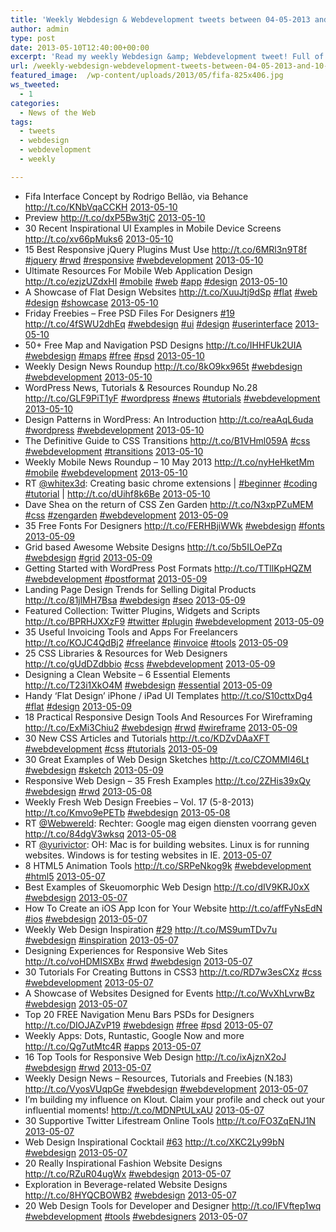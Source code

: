 ```yaml
---
title: 'Weekly Webdesign & Webdevelopment tweets between 04-05-2013 and 10-05-2013'
author: admin
type: post
date: 2013-05-10T12:40:00+00:00
excerpt: 'Read my weekly Webdesign &amp; Webdevelopment tweet! Full of Webdesign, Webdevelopment, Wordpress and more...'
url: /weekly-webdesign-webdevelopment-tweets-between-04-05-2013-and-10-05-2013/
featured_image:  /wp-content/uploads/2013/05/fifa-825x406.jpg
ws_tweeted:
  - 1
categories:
  - News of the Web
tags:
  - tweets
  - webdesign
  - webdevelopment
  - weekly

---
```

<ul class="ws_tweet_list">
  <li class="ws_tweet">
    Fifa Interface Concept by Rodrigo Bellão, via Behance <a href="http://t.co/KNbVqaCCKH" rel="nofollow">http://t.co/KNbVqaCCKH</a> <a class="ws_tweet_time" href="http://twitter.com/rsschouwenaar/statuses/332974747023450113">2013-05-10</a>
  </li>
  <li class="ws_tweet">
    Preview <a href="http://t.co/dxP5Bw3tjC" rel="nofollow">http://t.co/dxP5Bw3tjC</a> <a class="ws_tweet_time" href="http://twitter.com/rsschouwenaar/statuses/332974664051740673">2013-05-10</a>
  </li>
  <li class="ws_tweet">
    30 Recent Inspirational UI Examples in Mobile Device Screens <a href="http://t.co/xv66pMuks6" rel="nofollow">http://t.co/xv66pMuks6</a> <a class="ws_tweet_time" href="http://twitter.com/rsschouwenaar/statuses/332974355082510336">2013-05-10</a>
  </li>
  <li class="ws_tweet">
    15 Best Responsive jQuery Plugins Must Use <a href="http://t.co/6MRl3n9T8f" rel="nofollow">http://t.co/6MRl3n9T8f</a> <a href="http://search.twitter.com/search?q=%23jquery">#jquery</a> <a href="http://search.twitter.com/search?q=%23rwd">#rwd</a> <a href="http://search.twitter.com/search?q=%23responsive">#responsive</a> <a href="http://search.twitter.com/search?q=%23webdevelopment">#webdevelopment</a> <a class="ws_tweet_time" href="http://twitter.com/rsschouwenaar/statuses/332917977680846848">2013-05-10</a>
  </li>
  <li class="ws_tweet">
    Ultimate Resources For Mobile Web Application Design <a href="http://t.co/ezjzUZdxHI" rel="nofollow">http://t.co/ezjzUZdxHI</a> <a href="http://search.twitter.com/search?q=%23mobile">#mobile</a> <a href="http://search.twitter.com/search?q=%23web">#web</a> <a href="http://search.twitter.com/search?q=%23app">#app</a> <a href="http://search.twitter.com/search?q=%23design">#design</a> <a class="ws_tweet_time" href="http://twitter.com/rsschouwenaar/statuses/332916586153385984">2013-05-10</a>
  </li>
  <li class="ws_tweet">
    A Showcase of Flat Design Websites <a href="http://t.co/XuuJtj9dSp" rel="nofollow">http://t.co/XuuJtj9dSp</a> <a href="http://search.twitter.com/search?q=%23flat">#flat</a> <a href="http://search.twitter.com/search?q=%23web">#web</a> <a href="http://search.twitter.com/search?q=%23design">#design</a> <a href="http://search.twitter.com/search?q=%23showcase">#showcase</a> <a class="ws_tweet_time" href="http://twitter.com/rsschouwenaar/statuses/332916381974663169">2013-05-10</a>
  </li>
  <li class="ws_tweet">
    Friday Freebies – Free PSD Files For Designers <a href="http://search.twitter.com/search?q=%2319">#19</a> <a href="http://t.co/4fSWU2dhEq" rel="nofollow">http://t.co/4fSWU2dhEq</a> <a href="http://search.twitter.com/search?q=%23webdesign">#webdesign</a> <a href="http://search.twitter.com/search?q=%23ui">#ui</a> <a href="http://search.twitter.com/search?q=%23design">#design</a> <a href="http://search.twitter.com/search?q=%23userinterface">#userinterface</a> <a class="ws_tweet_time" href="http://twitter.com/rsschouwenaar/statuses/332916134812729344">2013-05-10</a>
  </li>
  <li class="ws_tweet">
    50+ Free Map and Navigation PSD Designs <a href="http://t.co/IHHFUk2UIA" rel="nofollow">http://t.co/IHHFUk2UIA</a> <a href="http://search.twitter.com/search?q=%23webdesign">#webdesign</a> <a href="http://search.twitter.com/search?q=%23maps">#maps</a> <a href="http://search.twitter.com/search?q=%23free">#free</a> <a href="http://search.twitter.com/search?q=%23psd">#psd</a> <a class="ws_tweet_time" href="http://twitter.com/rsschouwenaar/statuses/332915675607748611">2013-05-10</a>
  </li>
  <li class="ws_tweet">
    Weekly Design News Roundup <a href="http://t.co/8kO9kx965t" rel="nofollow">http://t.co/8kO9kx965t</a> <a href="http://search.twitter.com/search?q=%23webdesign">#webdesign</a> <a href="http://search.twitter.com/search?q=%23webdevelopment">#webdevelopment</a> <a class="ws_tweet_time" href="http://twitter.com/rsschouwenaar/statuses/332914690013421570">2013-05-10</a>
  </li>
  <li class="ws_tweet">
    WordPress News, Tutorials & Resources Roundup No.28 <a href="http://t.co/GLF9PiT1yF" rel="nofollow">http://t.co/GLF9PiT1yF</a> <a href="http://search.twitter.com/search?q=%23wordpress">#wordpress</a> <a href="http://search.twitter.com/search?q=%23news">#news</a> <a href="http://search.twitter.com/search?q=%23tutorials">#tutorials</a> <a href="http://search.twitter.com/search?q=%23webdevelopment">#webdevelopment</a> <a class="ws_tweet_time" href="http://twitter.com/rsschouwenaar/statuses/332914499038363648">2013-05-10</a>
  </li>
  <li class="ws_tweet">
    Design Patterns in WordPress: An Introduction <a href="http://t.co/reaAqL6uda" rel="nofollow">http://t.co/reaAqL6uda</a> <a href="http://search.twitter.com/search?q=%23wordpress">#wordpress</a> <a href="http://search.twitter.com/search?q=%23webdevelopment">#webdevelopment</a> <a class="ws_tweet_time" href="http://twitter.com/rsschouwenaar/statuses/332914192900308993">2013-05-10</a>
  </li>
  <li class="ws_tweet">
    The Definitive Guide to CSS Transitions <a href="http://t.co/B1VHml059A" rel="nofollow">http://t.co/B1VHml059A</a> <a href="http://search.twitter.com/search?q=%23css">#css</a> <a href="http://search.twitter.com/search?q=%23webdevelopment">#webdevelopment</a> <a href="http://search.twitter.com/search?q=%23transitions">#transitions</a> <a class="ws_tweet_time" href="http://twitter.com/rsschouwenaar/statuses/332913948745666560">2013-05-10</a>
  </li>
  <li class="ws_tweet">
    Weekly Mobile News Roundup – 10 May 2013 <a href="http://t.co/nyHeHketMm" rel="nofollow">http://t.co/nyHeHketMm</a> <a href="http://search.twitter.com/search?q=%23mobile">#mobile</a> <a href="http://search.twitter.com/search?q=%23webdevelopment">#webdevelopment</a> <a class="ws_tweet_time" href="http://twitter.com/rsschouwenaar/statuses/332913789802536961">2013-05-10</a>
  </li>
  <li class="ws_tweet">
    RT <a href="http://twitter.com/whitex3d">@whitex3d</a>: Creating basic chrome extensions | <a href="http://search.twitter.com/search?q=%23beginner">#beginner</a> <a href="http://search.twitter.com/search?q=%23coding">#coding</a> <a href="http://search.twitter.com/search?q=%23tutorial">#tutorial</a> | <a href="http://t.co/dUihf8k6Be" rel="nofollow">http://t.co/dUihf8k6Be</a> <a class="ws_tweet_time" href="http://twitter.com/rsschouwenaar/statuses/332848361801654273">2013-05-10</a>
  </li>
  <li class="ws_tweet">
    Dave Shea on the return of CSS Zen Garden <a href="http://t.co/N3xpPZuMEM" rel="nofollow">http://t.co/N3xpPZuMEM</a> <a href="http://search.twitter.com/search?q=%23css">#css</a> <a href="http://search.twitter.com/search?q=%23zengarden">#zengarden</a> <a href="http://search.twitter.com/search?q=%23webdevelopment">#webdevelopment</a> <a class="ws_tweet_time" href="http://twitter.com/rsschouwenaar/statuses/332513273356361728">2013-05-09</a>
  </li>
  <li class="ws_tweet">
    35 Free Fonts For Designers <a href="http://t.co/FERHBjiWWk" rel="nofollow">http://t.co/FERHBjiWWk</a> <a href="http://search.twitter.com/search?q=%23webdesign">#webdesign</a> <a href="http://search.twitter.com/search?q=%23fonts">#fonts</a> <a class="ws_tweet_time" href="http://twitter.com/rsschouwenaar/statuses/332512796761784321">2013-05-09</a>
  </li>
  <li class="ws_tweet">
    Grid based Awesome Website Designs <a href="http://t.co/5b5ILOePZq" rel="nofollow">http://t.co/5b5ILOePZq</a> <a href="http://search.twitter.com/search?q=%23webdesign">#webdesign</a> <a href="http://search.twitter.com/search?q=%23grid">#grid</a> <a class="ws_tweet_time" href="http://twitter.com/rsschouwenaar/statuses/332512365453119489">2013-05-09</a>
  </li>
  <li class="ws_tweet">
    Getting Started with WordPress Post Formats <a href="http://t.co/TTllKpHQZM" rel="nofollow">http://t.co/TTllKpHQZM</a> <a href="http://search.twitter.com/search?q=%23webdevelopment">#webdevelopment</a> <a href="http://search.twitter.com/search?q=%23postformat">#postformat</a> <a class="ws_tweet_time" href="http://twitter.com/rsschouwenaar/statuses/332503965583433728">2013-05-09</a>
  </li>
  <li class="ws_tweet">
    Landing Page Design Trends for Selling Digital Products <a href="http://t.co/81jlMH7Bsa" rel="nofollow">http://t.co/81jlMH7Bsa</a> <a href="http://search.twitter.com/search?q=%23webdesign">#webdesign</a> <a href="http://search.twitter.com/search?q=%23seo">#seo</a> <a class="ws_tweet_time" href="http://twitter.com/rsschouwenaar/statuses/332495363971883008">2013-05-09</a>
  </li>
  <li class="ws_tweet">
    Featured Collection: Twitter Plugins, Widgets and Scripts <a href="http://t.co/BPRHJXXzF9" rel="nofollow">http://t.co/BPRHJXXzF9</a> <a href="http://search.twitter.com/search?q=%23twitter">#twitter</a> <a href="http://search.twitter.com/search?q=%23plugin">#plugin</a> <a href="http://search.twitter.com/search?q=%23webdevelopment">#webdevelopment</a> <a class="ws_tweet_time" href="http://twitter.com/rsschouwenaar/statuses/332494613514440705">2013-05-09</a>
  </li>
  <li class="ws_tweet">
    35 Useful Invoicing Tools and Apps For Freelancers <a href="http://t.co/KOJC4QdBj2" rel="nofollow">http://t.co/KOJC4QdBj2</a> <a href="http://search.twitter.com/search?q=%23freelance">#freelance</a> <a href="http://search.twitter.com/search?q=%23invoice">#invoice</a> <a href="http://search.twitter.com/search?q=%23tools">#tools</a> <a class="ws_tweet_time" href="http://twitter.com/rsschouwenaar/statuses/332494143257460737">2013-05-09</a>
  </li>
  <li class="ws_tweet">
    25 CSS Libraries & Resources for Web Designers <a href="http://t.co/gUdDZdbbio" rel="nofollow">http://t.co/gUdDZdbbio</a> <a href="http://search.twitter.com/search?q=%23css">#css</a> <a href="http://search.twitter.com/search?q=%23webdevelopment">#webdevelopment</a> <a class="ws_tweet_time" href="http://twitter.com/rsschouwenaar/statuses/332493920065949696">2013-05-09</a>
  </li>
  <li class="ws_tweet">
    Designing a Clean Website – 6 Essential Elements <a href="http://t.co/T23i1XkO4M" rel="nofollow">http://t.co/T23i1XkO4M</a> <a href="http://search.twitter.com/search?q=%23webdesign">#webdesign</a> <a href="http://search.twitter.com/search?q=%23essential">#essential</a> <a class="ws_tweet_time" href="http://twitter.com/rsschouwenaar/statuses/332493706307461121">2013-05-09</a>
  </li>
  <li class="ws_tweet">
    Handy ‘Flat Design’ iPhone / iPad UI Templates <a href="http://t.co/S10cttxDg4" rel="nofollow">http://t.co/S10cttxDg4</a> <a href="http://search.twitter.com/search?q=%23flat">#flat</a> <a href="http://search.twitter.com/search?q=%23design">#design</a> <a class="ws_tweet_time" href="http://twitter.com/rsschouwenaar/statuses/332493537100832771">2013-05-09</a>
  </li>
  <li class="ws_tweet">
    18 Practical Responsive Design Tools And Resources For Wireframing <a href="http://t.co/ExMi3Chiu2" rel="nofollow">http://t.co/ExMi3Chiu2</a> <a href="http://search.twitter.com/search?q=%23webdesign">#webdesign</a> <a href="http://search.twitter.com/search?q=%23rwd">#rwd</a> <a href="http://search.twitter.com/search?q=%23wireframe">#wireframe</a> <a class="ws_tweet_time" href="http://twitter.com/rsschouwenaar/statuses/332493327444344832">2013-05-09</a>
  </li>
  <li class="ws_tweet">
    30 New CSS Articles and Tutorials <a href="http://t.co/KDZvDAaXFT" rel="nofollow">http://t.co/KDZvDAaXFT</a> <a href="http://search.twitter.com/search?q=%23webdevelopment">#webdevelopment</a> <a href="http://search.twitter.com/search?q=%23css">#css</a> <a href="http://search.twitter.com/search?q=%23tutorials">#tutorials</a> <a class="ws_tweet_time" href="http://twitter.com/rsschouwenaar/statuses/332492767538327552">2013-05-09</a>
  </li>
  <li class="ws_tweet">
    30 Great Examples of Web Design Sketches <a href="http://t.co/CZOMMI46Lt" rel="nofollow">http://t.co/CZOMMI46Lt</a> <a href="http://search.twitter.com/search?q=%23webdesign">#webdesign</a> <a href="http://search.twitter.com/search?q=%23sketch">#sketch</a> <a class="ws_tweet_time" href="http://twitter.com/rsschouwenaar/statuses/332492447676497922">2013-05-09</a>
  </li>
  <li class="ws_tweet">
    Responsive Web Design – 35 Fresh Examples <a href="http://t.co/2ZHis39xQy" rel="nofollow">http://t.co/2ZHis39xQy</a> <a href="http://search.twitter.com/search?q=%23webdesign">#webdesign</a> <a href="http://search.twitter.com/search?q=%23rwd">#rwd</a> <a class="ws_tweet_time" href="http://twitter.com/rsschouwenaar/statuses/332186739135356928">2013-05-08</a>
  </li>
  <li class="ws_tweet">
    Weekly Fresh Web Design Freebies – Vol. 17 (5-8-2013) <a href="http://t.co/Kmvo9ePETb" rel="nofollow">http://t.co/Kmvo9ePETb</a> <a href="http://search.twitter.com/search?q=%23webdesign">#webdesign</a> <a class="ws_tweet_time" href="http://twitter.com/rsschouwenaar/statuses/332185470433906688">2013-05-08</a>
  </li>
  <li class="ws_tweet">
    RT <a href="http://twitter.com/Webwereld">@Webwereld</a>: Rechter: Google mag eigen diensten voorrang geven <a href="http://t.co/84dgV3wksq" rel="nofollow">http://t.co/84dgV3wksq</a> <a class="ws_tweet_time" href="http://twitter.com/rsschouwenaar/statuses/332043053089042432">2013-05-08</a>
  </li>
  <li class="ws_tweet">
    RT <a href="http://twitter.com/yurivictor">@yurivictor</a>: OH: Mac is for building websites. Linux is for running websites. Windows is for testing websites in IE. <a class="ws_tweet_time" href="http://twitter.com/rsschouwenaar/statuses/331890690936152064">2013-05-07</a>
  </li>
  <li class="ws_tweet">
    8 HTML5 Animation Tools <a href="http://t.co/SRPeNkog9k" rel="nofollow">http://t.co/SRPeNkog9k</a> <a href="http://search.twitter.com/search?q=%23webdevelopment">#webdevelopment</a> <a href="http://search.twitter.com/search?q=%23html5">#html5</a> <a class="ws_tweet_time" href="http://twitter.com/rsschouwenaar/statuses/331890231613743106">2013-05-07</a>
  </li>
  <li class="ws_tweet">
    Best Examples of Skeuomorphic Web Design <a href="http://t.co/dIV9KRJ0xX" rel="nofollow">http://t.co/dIV9KRJ0xX</a> <a href="http://search.twitter.com/search?q=%23webdesign">#webdesign</a> <a class="ws_tweet_time" href="http://twitter.com/rsschouwenaar/statuses/331889924901056513">2013-05-07</a>
  </li>
  <li class="ws_tweet">
    How To Create an iOS App Icon for Your Website <a href="http://t.co/affFyNsEdN" rel="nofollow">http://t.co/affFyNsEdN</a> <a href="http://search.twitter.com/search?q=%23ios">#ios</a> <a href="http://search.twitter.com/search?q=%23webdesign">#webdesign</a> <a class="ws_tweet_time" href="http://twitter.com/rsschouwenaar/statuses/331860967979880448">2013-05-07</a>
  </li>
  <li class="ws_tweet">
    Weekly Web Design Inspiration <a href="http://search.twitter.com/search?q=%2329">#29</a> <a href="http://t.co/MS9umTDv7u" rel="nofollow">http://t.co/MS9umTDv7u</a> <a href="http://search.twitter.com/search?q=%23webdesign">#webdesign</a> <a href="http://search.twitter.com/search?q=%23inspiration">#inspiration</a> <a class="ws_tweet_time" href="http://twitter.com/rsschouwenaar/statuses/331860762316374016">2013-05-07</a>
  </li>
  <li class="ws_tweet">
    Designing Experiences for Responsive Web Sites <a href="http://t.co/voHDMISXBx" rel="nofollow">http://t.co/voHDMISXBx</a> <a href="http://search.twitter.com/search?q=%23rwd">#rwd</a> <a href="http://search.twitter.com/search?q=%23webdesign">#webdesign</a> <a class="ws_tweet_time" href="http://twitter.com/rsschouwenaar/statuses/331860373521178626">2013-05-07</a>
  </li>
  <li class="ws_tweet">
    30 Tutorials For Creating Buttons in CSS3 <a href="http://t.co/RD7w3esCXz" rel="nofollow">http://t.co/RD7w3esCXz</a> <a href="http://search.twitter.com/search?q=%23css">#css</a> <a href="http://search.twitter.com/search?q=%23webdevelopment">#webdevelopment</a> <a class="ws_tweet_time" href="http://twitter.com/rsschouwenaar/statuses/331860132151570432">2013-05-07</a>
  </li>
  <li class="ws_tweet">
    A Showcase of Websites Designed for Events <a href="http://t.co/WvXhLvrwBz" rel="nofollow">http://t.co/WvXhLvrwBz</a> <a href="http://search.twitter.com/search?q=%23webdesign">#webdesign</a> <a class="ws_tweet_time" href="http://twitter.com/rsschouwenaar/statuses/331859865129582592">2013-05-07</a>
  </li>
  <li class="ws_tweet">
    Top 20 FREE Navigation Menu Bars PSDs for Designers <a href="http://t.co/DIOJAZvP19" rel="nofollow">http://t.co/DIOJAZvP19</a> <a href="http://search.twitter.com/search?q=%23webdesign">#webdesign</a> <a href="http://search.twitter.com/search?q=%23free">#free</a> <a href="http://search.twitter.com/search?q=%23psd">#psd</a> <a class="ws_tweet_time" href="http://twitter.com/rsschouwenaar/statuses/331859549508231168">2013-05-07</a>
  </li>
  <li class="ws_tweet">
    Weekly Apps: Dots, Runtastic, Google Now and more <a href="http://t.co/Qg7utMtc4R" rel="nofollow">http://t.co/Qg7utMtc4R</a> <a href="http://search.twitter.com/search?q=%23apps">#apps</a> <a class="ws_tweet_time" href="http://twitter.com/rsschouwenaar/statuses/331859371392905216">2013-05-07</a>
  </li>
  <li class="ws_tweet">
    16 Top Tools for Responsive Web Design <a href="http://t.co/ixAjznX2oJ" rel="nofollow">http://t.co/ixAjznX2oJ</a> <a href="http://search.twitter.com/search?q=%23webdesign">#webdesign</a> <a href="http://search.twitter.com/search?q=%23rwd">#rwd</a> <a class="ws_tweet_time" href="http://twitter.com/rsschouwenaar/statuses/331844712308822016">2013-05-07</a>
  </li>
  <li class="ws_tweet">
    Weekly Design News – Resources, Tutorials and Freebies (N.183) <a href="http://t.co/VyosVUqpGe" rel="nofollow">http://t.co/VyosVUqpGe</a> <a href="http://search.twitter.com/search?q=%23webdesign">#webdesign</a> <a href="http://search.twitter.com/search?q=%23webdevelopment">#webdevelopment</a> <a class="ws_tweet_time" href="http://twitter.com/rsschouwenaar/statuses/331691254477901824">2013-05-07</a>
  </li>
  <li class="ws_tweet">
    I&#8217;m building my influence on Klout. Claim your profile and check out your influential moments! <a href="http://t.co/MDNPtULxAU" rel="nofollow">http://t.co/MDNPtULxAU</a> <a class="ws_tweet_time" href="http://twitter.com/rsschouwenaar/statuses/331689745686097920">2013-05-07</a>
  </li>
  <li class="ws_tweet">
    30 Supportive Twitter Lifestream Online Tools <a href="http://t.co/FO3ZqENJ1N" rel="nofollow">http://t.co/FO3ZqENJ1N</a> <a class="ws_tweet_time" href="http://twitter.com/rsschouwenaar/statuses/331688147706605568">2013-05-07</a>
  </li>
  <li class="ws_tweet">
    Web Design Inspirational Cocktail <a href="http://search.twitter.com/search?q=%2363">#63</a> <a href="http://t.co/XKC2Ly99bN" rel="nofollow">http://t.co/XKC2Ly99bN</a> <a href="http://search.twitter.com/search?q=%23webdesign">#webdesign</a> <a class="ws_tweet_time" href="http://twitter.com/rsschouwenaar/statuses/331661402999754752">2013-05-07</a>
  </li>
  <li class="ws_tweet">
    20 Really Inspirational Fashion Website Designs <a href="http://t.co/RZuR04ugWx" rel="nofollow">http://t.co/RZuR04ugWx</a> <a href="http://search.twitter.com/search?q=%23webdesign">#webdesign</a> <a class="ws_tweet_time" href="http://twitter.com/rsschouwenaar/statuses/331660967572287488">2013-05-07</a>
  </li>
  <li class="ws_tweet">
    Exploration in Beverage-related Website Designs <a href="http://t.co/8HYQCBOWB2" rel="nofollow">http://t.co/8HYQCBOWB2</a> <a href="http://search.twitter.com/search?q=%23webdesign">#webdesign</a> <a class="ws_tweet_time" href="http://twitter.com/rsschouwenaar/statuses/331660559336472576">2013-05-07</a>
  </li>
  <li class="ws_tweet">
    20 Web Design Tools for Developer and Designer <a href="http://t.co/lFVftep1wq" rel="nofollow">http://t.co/lFVftep1wq</a> <a href="http://search.twitter.com/search?q=%23webdevelopment">#webdevelopment</a> <a href="http://search.twitter.com/search?q=%23tools">#tools</a> <a href="http://search.twitter.com/search?q=%23webdesigners">#webdesigners</a> <a class="ws_tweet_time" href="http://twitter.com/rsschouwenaar/statuses/331660343388540928">2013-05-07</a>
  </li>
</ul>